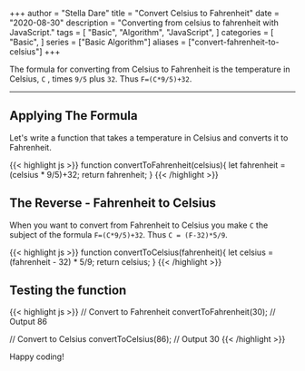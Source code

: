 +++
author = "Stella Dare"
title = "Convert Celsius to Fahrenheit"
date = "2020-08-30"
description = "Converting from celsius to fahrenheit with JavaScript."
tags = [
    "Basic",
    "Algorithm",
    "JavaScript",
]
categories = [
    "Basic",
]
series = ["Basic Algorithm"]
aliases = ["convert-fahrenheit-to-celsius"]
+++

The formula for converting from Celsius to Fahrenheit is the temperature in Celsius, `C` , times `9/5` plus `32`. Thus `F=(C*9/5)+32`.
<!--more-->

---
## Applying The Formula
Let's write a function that takes a temperature in Celsius and converts it to Fahrenheit.

{{< highlight js >}}
function convertToFahrenheit(celsius){
    let fahrenheit = (celsius * 9/5)+32;
    return fahrenheit;
}
{{< /highlight >}}

## The Reverse - Fahrenheit to Celsius
When you want to convert from Fahrenheit to Celsius you make `C` the subject of the formula `F=(C*9/5)+32`.
Thus `C = (F-32)*5/9`.

{{< highlight js >}}
function convertToCelsius(fahrenheit){
    let celsius = (fahrenheit - 32) * 5/9;
    return celsius;
}
{{< /highlight >}}

## Testing the function
{{< highlight js >}}
// Convert to Fahrenheit
convertToFahrenheit(30);
// Output
86

// Convert to Celsius
convertToCelsius(86);
// Output
30
{{< /highlight >}}

Happy coding!
